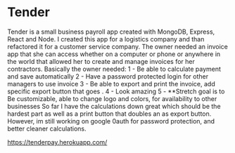 # Tender
Tender is a small business payroll app created with MongoDB, Express, React and Node. I created this app for a logistics company and than refactored it for a customer service company.
The owner needed an invoice app that she can access whether on a computer or phone or anywhere in the world that allowed her to create and manage invoices for her contractors.
Basically the owner needed: 
1 - Be able to calculate payment and save automatically
2 - Have a password protected login for other managers to use invoice
3 - Be able to export and print the invoice, add specific export button that goes .
4 - Look amazing
5 - **Stretch goal is to Be customizable, able to change logo and colors, for availability to other businesses
So far I have the calculations down great which should be the hardest part as well as a print button that doubles an as export button. However, im still working on google 0auth for password protection, and better cleaner calculations.

https://tenderpay.herokuapp.com/
